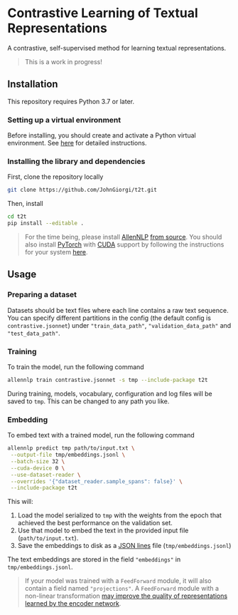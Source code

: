 # Contrastive Learning of Textual Representations

A contrastive, self-supervised method for learning textual representations.

> This is a work in progress!

## Installation

This repository requires Python 3.7 or later.

### Setting up a virtual environment

Before installing, you should create and activate a Python virtual environment. See [here](https://github.com/allenai/allennlp#installing-via-pip) for detailed instructions.

### Installing the library and dependencies

First, clone the repository locally

```bash
git clone https://github.com/JohnGiorgi/t2t.git
```

Then, install

```bash
cd t2t
pip install --editable .
```

> For the time being, please install [AllenNLP](https://github.com/allenai/allennlp) [from source](https://github.com/allenai/allennlp#installing-from-source). You should also install [PyTorch](https://pytorch.org/) with [CUDA](https://developer.nvidia.com/cuda-zone) support by following the instructions for your system [here](https://pytorch.org/get-started/locally/).

## Usage

### Preparing a dataset

Datasets should be text files where each line contains a raw text sequence. You can specify different partitions in the config (the default config is `contrastive.jsonnet`) under `"train_data_path"`, `"validation_data_path"` and `"test_data_path"`.

### Training

To train the model, run the following command

```bash
allennlp train contrastive.jsonnet -s tmp --include-package t2t
```

During training, models, vocabulary, configuration and log files will be saved to `tmp`. This can be changed to any path you like.

### Embedding

To embed text with a trained model, run the following command

```bash
allennlp predict tmp path/to/input.txt \
 --output-file tmp/embeddings.jsonl \
 --batch-size 32 \
 --cuda-device 0 \
 --use-dataset-reader \
 --overrides '{"dataset_reader.sample_spans": false}' \
 --include-package t2t
```

This will:

1. Load the model serialized to `tmp` with the weights from the epoch that achieved the best performance on the validation set.
2. Use that model to embed the text in the provided input file (`path/to/input.txt`).
3. Save the embeddings to disk as a [JSON lines](http://jsonlines.org/) file (`tmp/embeddings.jsonl`)

The text embeddings are stored in the field `"embeddings"` in `tmp/embeddings.jsonl`.

> If your model was trained with a `FeedForward` module, it will also contain a field named `"projections"`. A `FeedForward` module with a non-linear transformation [may improve the quality of representations learned by the encoder network](https://arxiv.org/abs/2002.05709).